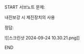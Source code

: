 START
서브노트
문제:

내진보강 시 제진장치의 사용 

정답:

![[스크린샷 2024-09-24 10.30.21.png]]
<!--ID: 1727230729694-->
END